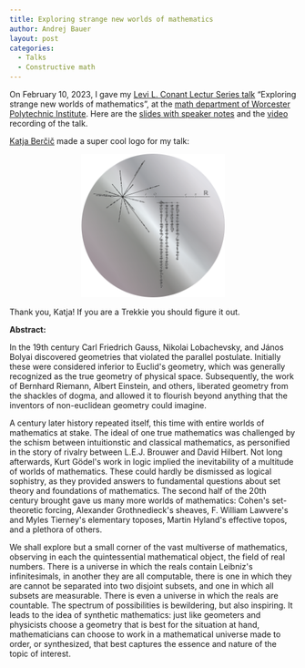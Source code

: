 ```yaml
---
title: Exploring strange new worlds of mathematics
author: Andrej Bauer
layout: post
categories:
  - Talks
  - Constructive math
---
```


On February 10, 2023, I gave my [Levi L. Conant Lectur Series talk](https://www.wpi.edu/news/calendar/events/mathematical-sciences-department-levi-l-conant-lecture-series-2023-andrej-bauer-university-ljubljana) “Exploring strange new worlds of mathematics”, at the [math department of  Worcester Polytechnic Institute](https://www.wpi.edu/academics/departments/mathematical-sciences). Here are the [slides with speaker notes](/asset/data/exploring-strange-new-worlds.pdf) and the [video](https://echo360.org/media/2685fce0-74f9-4304-88d7-f58820b5bcfe/public) recording of the talk.

<!--more-->

[Katja Berčič](http://katja.not.si) made a super cool logo for my talk:

<center><img src="/asset/data/vulcan-exploring.png" style="width: 50%"></center>

Thank you, Katja! If you are a Trekkie you should figure it out.

**Abstract:**

In the 19th century Carl Friedrich Gauss, Nikolai Lobachevsky, and János Bolyai discovered geometries that violated the parallel postulate. Initially these were considered inferior to Euclid's geometry, which was generally recognized as the true geometry of physical space. Subsequently, the work of Bernhard Riemann, Albert Einstein, and others, liberated geometry from the shackles of dogma, and allowed it to flourish beyond anything that the inventors of non-euclidean geometry could imagine.

A century later history repeated itself, this time with entire worlds of mathematics at stake. The ideal of one true mathematics was challenged by the schism between intuitionstic and classical mathematics, as personified in the story of rivalry between L.E.J. Brouwer and David Hilbert. Not long afterwards, Kurt Gödel's work in logic implied the inevitability of a multitude of worlds of mathematics. These could hardly be dismissed as logical sophistry, as they provided answers to fundamental questions about set theory and foundations of mathematics. The second half of the 20th century brought gave us many more worlds of mathematics: Cohen's set-theoretic forcing, Alexander Grothnedieck's sheaves, F. William Lawvere's and Myles Tierney's elementary toposes, Martin Hyland's effective topos, and a plethora of others.

We shall explore but a small corner of the vast multiverse of mathematics, observing in each the quintessential mathematical object, the field of real numbers. There is a universe in which the reals contain Leibniz's infinitesimals, in another they are all computable, there is one in which they are cannot be separated into two disjoint subsets, and one in which all subsets are measurable. There is even a universe in which the reals are countable. The spectrum of possibilities is bewildering, but also inspiring. It leads to the idea of synthetic mathematics: just like geometers and physicists choose a geometry that is best for the situation at hand, mathematicians can choose to work in a mathematical universe made to order, or synthesized, that best captures the essence and nature of the topic of interest.
